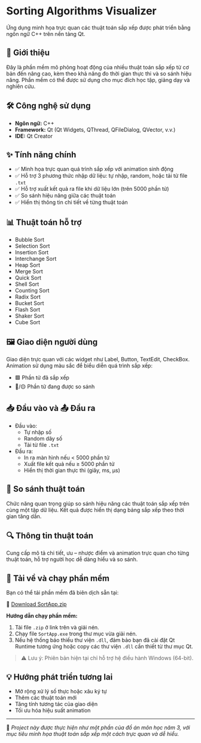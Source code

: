 # Sorting Algorithms Visualizer

Ứng dụng minh họa trực quan các thuật toán sắp xếp được phát triển bằng ngôn ngữ C++ trên nền tảng Qt.

## 📌 Giới thiệu

Đây là phần mềm mô phỏng hoạt động của nhiều thuật toán sắp xếp từ cơ bản đến nâng cao, kèm theo khả năng đo thời gian thực thi và so sánh hiệu năng. Phần mềm có thể được sử dụng cho mục đích học tập, giảng dạy và nghiên cứu.

## 🛠 Công nghệ sử dụng

- **Ngôn ngữ:** C++
- **Framework:** Qt (Qt Widgets, QThread, QFileDialog, QVector, v.v.)
- **IDE:** Qt Creator

## ✨ Tính năng chính

- ✅ Minh họa trực quan quá trình sắp xếp với animation sinh động
- ✅ Hỗ trợ 3 phương thức nhập dữ liệu: tự nhập, random, hoặc tải từ file `.txt`
- ✅ Hỗ trợ xuất kết quả ra file khi dữ liệu lớn (trên 5000 phần tử)
- ✅ So sánh hiệu năng giữa các thuật toán
- ✅ Hiển thị thông tin chi tiết về từng thuật toán

## 📊 Thuật toán hỗ trợ

- Bubble Sort
- Selection Sort
- Insertion Sort
- Interchange Sort
- Heap Sort
- Merge Sort
- Quick Sort
- Shell Sort
- Counting Sort
- Radix Sort
- Bucket Sort
- Flash Sort
- Shaker Sort
- Cube Sort

## 🖼 Giao diện người dùng

Giao diện trực quan với các widget như Label, Button, TextEdit, CheckBox. Animation sử dụng màu sắc để biểu diễn quá trình sắp xếp:
- 🟩 Phần tử đã sắp xếp
- 🔴/🟡 Phần tử đang được so sánh

## 📥 Đầu vào và 📤 Đầu ra

- Đầu vào:
  - Tự nhập số
  - Random dãy số
  - Tải từ file `.txt`
- Đầu ra:
  - In ra màn hình nếu < 5000 phần tử
  - Xuất file kết quả nếu ≥ 5000 phần tử
  - Hiển thị thời gian thực thi (giây, ms, μs)

## 🔁 So sánh thuật toán

Chức năng quan trọng giúp so sánh hiệu năng các thuật toán sắp xếp trên cùng một tập dữ liệu. Kết quả được hiển thị dạng bảng sắp xếp theo thời gian tăng dần.

## 🔍 Thông tin thuật toán

Cung cấp mô tả chi tiết, ưu – nhược điểm và animation trực quan cho từng thuật toán, hỗ trợ người học dễ dàng hiểu và so sánh.

## 💾 Tải về và chạy phần mềm

Bạn có thể tải phần mềm đã biên dịch sẵn tại:

🔗 [Download SortApp.zip](https://github.com/DinhDuyen2810/MyProject/raw/main/Qt_project/Sort_app/build/Desktop_Qt_6_8_0_MinGW_64_bit-Release/SortApp.zip)

**Hướng dẫn chạy phần mềm:**

1. Tải file `.zip` ở link trên và giải nén.
2. Chạy file `SortApp.exe` trong thư mục vừa giải nén.
3. Nếu hệ thống báo thiếu thư viện `.dll`, đảm bảo bạn đã cài đặt Qt Runtime tương ứng hoặc copy các thư viện `.dll` cần thiết từ thư mục Qt.

> ⚠️ Lưu ý: Phiên bản hiện tại chỉ hỗ trợ hệ điều hành Windows (64-bit).

## 💡 Hướng phát triển tương lai

- Mở rộng xử lý số thực hoặc xâu ký tự
- Thêm các thuật toán mới
- Tăng tính tương tác của giao diện
- Tối ưu hóa hiệu suất animation

---

📁 *Project này được thực hiện như một phần của đồ án môn học năm 3, với mục tiêu minh họa thuật toán sắp xếp một cách trực quan và dễ hiểu.*
